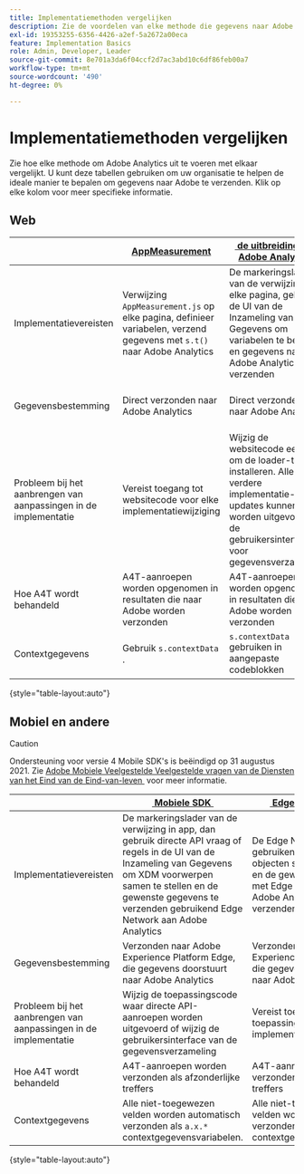 ```yaml
---
title: Implementatiemethoden vergelijken
description: Zie de voordelen van elke methode die gegevens naar Adobe Analytics verzendt.
exl-id: 19353255-6356-4426-a2ef-5a2672a00eca
feature: Implementation Basics
role: Admin, Developer, Leader
source-git-commit: 8e701a3da6f04ccf2d7ac3abd10c6df86feb00a7
workflow-type: tm+mt
source-wordcount: '490'
ht-degree: 0%

---
```


# Implementatiemethoden vergelijken

Zie hoe elke methode om Adobe Analytics uit te voeren met elkaar vergelijkt. U kunt deze tabellen gebruiken om uw organisatie te helpen de ideale manier te bepalen om gegevens naar Adobe te verzenden. Klik op elke kolom voor meer specifieke informatie.

## Web

| | [AppMeasurement](/help/implement/js/overview.md) | [&#x200B; de uitbreiding van Adobe Analytics &#x200B;](/help/implement/launch/overview.md) | [&#x200B; SDK van het Web &#x200B;](/help/implement/aep-edge/web-sdk/overview.md#web-sdk) | [&#x200B; de uitbreiding van SDK van het Web &#x200B;](/help/implement/aep-edge/web-sdk/overview.md#web-sdk-extension) |
| --- | --- | --- | --- | --- |
| Implementatievereisten | Verwijzing `AppMeasurement.js` op elke pagina, definieer variabelen, verzend gegevens met `s.t()` naar Adobe Analytics | De markeringslader van de verwijzing op elke pagina, gebruik de UI van de Inzameling van Gegevens om variabelen te bepalen en gegevens naar Adobe Analytics te verzenden | Referentie `Alloy.js` op elke pagina gebruikt u `alloy("sendEvent",{})` om XDM-objecten samen te stellen en de gewenste gegevens te verzenden met Edge Network naar Adobe Analytics | De markeringslader van de verwijzing op elke pagina, gebruik de UI van de Inzameling van Gegevens om voorwerpen XDM samen te stellen en de gewenste gegevens te verzenden gebruikend Edge Network naar Adobe Analytics |
| Gegevensbestemming | Direct verzonden naar Adobe Analytics | Direct verzonden naar Adobe Analytics | Verzonden naar Adobe Experience Platform Edge, die gegevens doorstuurt naar Adobe Analytics | Verzonden naar Adobe Experience Platform Edge, die gegevens doorstuurt naar Adobe Analytics |
| Probleem bij het aanbrengen van aanpassingen in de implementatie | Vereist toegang tot websitecode voor elke implementatiewijziging | Wijzig de websitecode eenmaal om de loader-tag te installeren. Alle verdere implementatie-updates kunnen worden uitgevoerd in de gebruikersinterface voor gegevensverzameling | Vereist toegang tot websitecode voor elke implementatiewijziging | Wijzig de websitecode eenmaal om de loader-tag te installeren. Alle verdere implementatie-updates kunnen worden uitgevoerd in de gebruikersinterface voor gegevensverzameling |
| Hoe A4T wordt behandeld | A4T-aanroepen worden opgenomen in resultaten die naar Adobe worden verzonden | A4T-aanroepen worden opgenomen in resultaten die naar Adobe worden verzonden | A4T-aanroepen worden verzonden als afzonderlijke treffers | A4T-aanroepen worden verzonden als afzonderlijke treffers |
| Contextgegevens | Gebruik `s.contextData` . | `s.contextData` gebruiken in aangepaste codeblokken | Alle niet-toegewezen velden worden automatisch verzonden als `a.x.*` contextgegevensvariabelen. | Alle niet-toegewezen velden worden automatisch verzonden als `a.x.*` contextgegevensvariabelen. |

{style="table-layout:auto"}

## Mobiel en andere

>[!CAUTION]
>
>Ondersteuning voor versie 4 Mobile SDK&#39;s is beëindigd op 31 augustus 2021. Zie [&#x200B; Adobe Mobiele Veelgestelde Veelgestelde vragen van de Diensten van het Eind van de Eind-van-leven &#x200B;](https://experienceleague.adobe.com/docs/discontinued/using/mobile-services.html?lang=nl-NL) voor meer informatie.


| | [&#x200B; Mobiele SDK &#x200B;](/help/implement/aep-edge/mobile-sdk/overview.md) | [&#x200B; Edge Network API &#x200B;](/help/implement/aep-edge/api/overview.md) |
| --- | --- | --- |
| Implementatievereisten | De markeringslader van de verwijzing in app, dan gebruik directe API vraag of regels in de UI van de Inzameling van Gegevens om XDM voorwerpen samen te stellen en de gewenste gegevens te verzenden gebruikend Edge Network aan Adobe Analytics | De Edge Network API gebruiken om XDM-objecten samen te stellen en de gewenste gegevens met Edge Network naar Adobe Analytics te verzenden |
| Gegevensbestemming | Verzonden naar Adobe Experience Platform Edge, die gegevens doorstuurt naar Adobe Analytics | Verzonden naar Adobe Experience Platform Edge, die gegevens doorstuurt naar Adobe Analytics |
| Probleem bij het aanbrengen van aanpassingen in de implementatie | Wijzig de toepassingscode waar directe API-aanroepen worden uitgevoerd of wijzig de gebruikersinterface van de gegevensverzameling | Vereist toegang tot toepassingscode voor elke implementatieverandering |
| Hoe A4T wordt behandeld | A4T-aanroepen worden verzonden als afzonderlijke treffers | A4T-aanroepen worden verzonden als afzonderlijke treffers |
| Contextgegevens | Alle niet-toegewezen velden worden automatisch verzonden als `a.x.*` contextgegevensvariabelen. | Alle niet-toegewezen velden worden automatisch verzonden als `a.x.*` contextgegevensvariabelen |

{style="table-layout:auto"}

